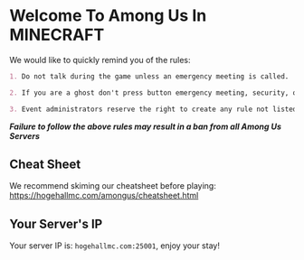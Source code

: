 # Welcome To Among Us In MINECRAFT

We would like to quickly remind you of the rules:

```markdown
1. Do not talk during the game unless an emergency meeting is called.

2. If you are a ghost don't press button emergency meeting, security, or admin buttons.

3. Event administrators reserve the right to create any rule not listed above.
```

***Failure to follow the above rules may result in a ban from all Among Us Servers***

## Cheat Sheet

We recommend skiming our cheatsheet before playing: https://hogehallmc.com/amongus/cheatsheet.html

## Your Server's IP

Your server IP is: `hogehallmc.com:25001`, enjoy your stay!
